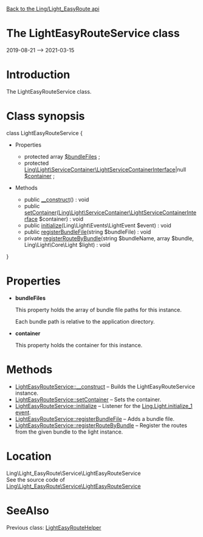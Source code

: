 [Back to the Ling/Light_EasyRoute api](https://github.com/lingtalfi/Light_EasyRoute/blob/master/doc/api/Ling/Light_EasyRoute.md)



The LightEasyRouteService class
================
2019-08-21 --> 2021-03-15






Introduction
============

The LightEasyRouteService class.



Class synopsis
==============


class <span class="pl-k">LightEasyRouteService</span>  {

- Properties
    - protected array [$bundleFiles](#property-bundleFiles) ;
    - protected [Ling\Light\ServiceContainer\LightServiceContainerInterface](https://github.com/lingtalfi/Light/blob/master/doc/api/Ling/Light/ServiceContainer/LightServiceContainerInterface.md)|null [$container](#property-container) ;

- Methods
    - public [__construct](https://github.com/lingtalfi/Light_EasyRoute/blob/master/doc/api/Ling/Light_EasyRoute/Service/LightEasyRouteService/__construct.md)() : void
    - public [setContainer](https://github.com/lingtalfi/Light_EasyRoute/blob/master/doc/api/Ling/Light_EasyRoute/Service/LightEasyRouteService/setContainer.md)([Ling\Light\ServiceContainer\LightServiceContainerInterface](https://github.com/lingtalfi/Light/blob/master/doc/api/Ling/Light/ServiceContainer/LightServiceContainerInterface.md) $container) : void
    - public [initialize](https://github.com/lingtalfi/Light_EasyRoute/blob/master/doc/api/Ling/Light_EasyRoute/Service/LightEasyRouteService/initialize.md)(Ling\Light\Events\LightEvent $event) : void
    - public [registerBundleFile](https://github.com/lingtalfi/Light_EasyRoute/blob/master/doc/api/Ling/Light_EasyRoute/Service/LightEasyRouteService/registerBundleFile.md)(string $bundleFile) : void
    - private [registerRouteByBundle](https://github.com/lingtalfi/Light_EasyRoute/blob/master/doc/api/Ling/Light_EasyRoute/Service/LightEasyRouteService/registerRouteByBundle.md)(string $bundleName, array $bundle, Ling\Light\Core\Light $light) : void

}




Properties
=============

- <span id="property-bundleFiles"><b>bundleFiles</b></span>

    This property holds the array of bundle file paths for this instance.
    
    Each bundle path is relative to the application directory.
    
    

- <span id="property-container"><b>container</b></span>

    This property holds the container for this instance.
    
    



Methods
==============

- [LightEasyRouteService::__construct](https://github.com/lingtalfi/Light_EasyRoute/blob/master/doc/api/Ling/Light_EasyRoute/Service/LightEasyRouteService/__construct.md) &ndash; Builds the LightEasyRouteService instance.
- [LightEasyRouteService::setContainer](https://github.com/lingtalfi/Light_EasyRoute/blob/master/doc/api/Ling/Light_EasyRoute/Service/LightEasyRouteService/setContainer.md) &ndash; Sets the container.
- [LightEasyRouteService::initialize](https://github.com/lingtalfi/Light_EasyRoute/blob/master/doc/api/Ling/Light_EasyRoute/Service/LightEasyRouteService/initialize.md) &ndash; Listener for the [Ling.Light.initialize_1 event](https://github.com/lingtalfi/Light/blob/master/personal/mydoc/pages/events.md).
- [LightEasyRouteService::registerBundleFile](https://github.com/lingtalfi/Light_EasyRoute/blob/master/doc/api/Ling/Light_EasyRoute/Service/LightEasyRouteService/registerBundleFile.md) &ndash; Adds a bundle file.
- [LightEasyRouteService::registerRouteByBundle](https://github.com/lingtalfi/Light_EasyRoute/blob/master/doc/api/Ling/Light_EasyRoute/Service/LightEasyRouteService/registerRouteByBundle.md) &ndash; Register the routes from the given bundle to the light instance.





Location
=============
Ling\Light_EasyRoute\Service\LightEasyRouteService<br>
See the source code of [Ling\Light_EasyRoute\Service\LightEasyRouteService](https://github.com/lingtalfi/Light_EasyRoute/blob/master/Service/LightEasyRouteService.php)



SeeAlso
==============
Previous class: [LightEasyRouteHelper](https://github.com/lingtalfi/Light_EasyRoute/blob/master/doc/api/Ling/Light_EasyRoute/Helper/LightEasyRouteHelper.md)<br>
